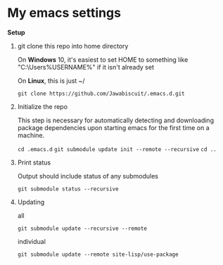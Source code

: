 # My emacs settings

**Setup**

1. git clone this repo into home directory

	On **Windows** 10, it's easiest to set HOME to something like "C:\Users\%USERNAME%" if it isn't already set
	
	On **Linux**, this is just ~/
	
	`git clone https://github.com/Jawabiscuit/.emacs.d.git`

2. Initialize the repo

	This step is necessary for automatically detecting and downloading package dependencies upon starting emacs for the first time on a machine.
	
	`cd .emacs.d`
	`git submodule update init --remote --recursive`
	`cd ..`

3. Print status
	
	Output should include status of any submodules

	`git submodule status --recursive`

5. Updating

	all
	
	`git submodule update --recursive --remote`

	individual
	
	`git submodule update --remote site-lisp/use-package`
